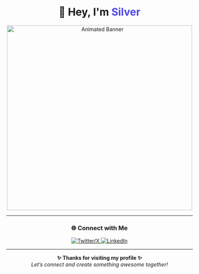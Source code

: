 <!-- Profile README -->

<h1 align="center">👋 Hey, I'm <span style="color:#4F46E5;">Silver</span></h1>

<p align="center">
  <img src="https://user-images.githubusercontent.com/74038190/225813708-98b745f2-7d22-48cf-9150-083f1b00d6c9.gif" width="500" alt="Animated Banner">
</p>

---

<h3 align="center">🌐 Connect with Me</h3>
<p align="center">
  <a href="https://x.com/silver_srs" target="_blank">
    <img src="https://img.shields.io/badge/X_(Twitter)-1DA1F2?style=for-the-badge&logo=x&logoColor=white" alt="Twitter/X"/>
  </a>
  <a href="https://www.linkedin.com/in/rajat-saraswat-0491a3259/" target="_blank">
    <img src="https://img.shields.io/badge/LinkedIn-0077B5?style=for-the-badge&logo=linkedin&logoColor=white" alt="LinkedIn"/>
  </a>
</p>

---

<p align="center">
  <b>✨ Thanks for visiting my profile ✨</b><br>
  <i>Let’s connect and create something awesome together!</i>
</p>




